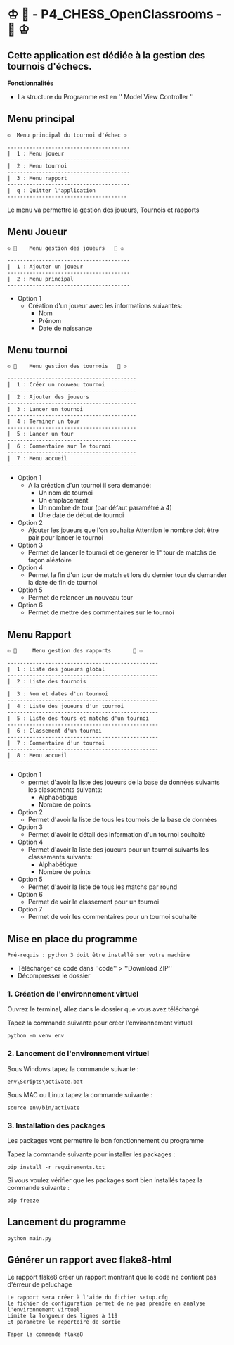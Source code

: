 # ♔ 🏁 - P4_CHESS_OpenClassrooms -  🏁 ♔

## Cette application est dédiée à la gestion des tournois d'échecs.

**Fonctionnalités** 

* La structure du Programme est en '' Model View Controller ''

## Menu principal

    ♔  Menu principal du tournoi d'échec ♔

    ---------------------------------------
    |  1 : Menu joueur
    ---------------------------------------
    |  2 : Menu tournoi
    ---------------------------------------
    |  3 : Menu rapport
    ---------------------------------------
    |  q : Quitter l'application
    --------------------------------------
    
Le menu va permettre la gestion des joueurs, Tournois et rapports 

## Menu Joueur

    ♔ 🏁    Menu gestion des joueurs   🏁 ♔

    ---------------------------------------
    |  1 : Ajouter un joueur
    ---------------------------------------
    |  2 : Menu principal
    ---------------------------------------

- Option 1
    - Création d'un joueur avec les informations suivantes:
        - Nom
        - Prénom
        - Date de naissance

## Menu tournoi

    ♔ 🏁    Menu gestion des tournois   🏁 ♔

    -----------------------------------------
    |  1 : Créer un nouveau tournoi
    -----------------------------------------
    |  2 : Ajouter des joueurs
    -----------------------------------------
    |  3 : Lancer un tournoi
    -----------------------------------------
    |  4 : Terminer un tour
    -----------------------------------------
    |  5 : Lancer un tour
    -----------------------------------------
    |  6 : Commentaire sur le tournoi
    -----------------------------------------
    |  7 : Menu accueil
    -----------------------------------------

- Option 1
    - A la création d'un tournoi il sera demandé:
        - Un nom de tournoi
        - Un emplacement
        - Un nombre de tour (par défaut paramétré à 4)
        - Une date de début de tournoi
- Option 2
    - Ajouter les joueurs que l'on souhaite
        Attention le nombre doit être pair pour lancer le tournoi
- Option 3
    - Permet de lancer le tournoi et de générer le 1° tour de matchs de façon aléatoire
- Option 4
    - Permet la fin d'un tour de match et lors du dernier tour de demander la date de fin de tournoi
- Option 5
    - Permet de relancer un nouveau tour
- Option 6
    - Permet de mettre des commentaires sur le tournoi
    

## Menu Rapport


    ♔ 🏁     Menu gestion des rapports       🏁 ♔ 

    ------------------------------------------------
    |  1 : Liste des joueurs global
    ------------------------------------------------
    |  2 : Liste des tournois
    ------------------------------------------------
    |  3 : Nom et dates d'un tournoi
    ------------------------------------------------
    |  4 : Liste des joueurs d'un tournoi
    ------------------------------------------------
    |  5 : Liste des tours et matchs d'un tournoi
    ------------------------------------------------
    |  6 : Classement d'un tournoi
    ------------------------------------------------
    |  7 : Commentaire d'un tournoi
    ------------------------------------------------
    |  8 : Menu accueil
    ------------------------------------------------

- Option 1
    - permet d'avoir la liste des joueurs de la base de données suivants les classements suivants:
        - Alphabétique
        - Nombre de points
- Option 2
    - Permet d'avoir la liste de tous les tournois de la base de données
- Option 3
    - Permet d'avoir le détail des information d'un tournoi souhaité
- Option 4
    - Permet d'avoir la liste des joueurs pour un tournoi suivants les classements suivants:
        - Alphabétique
        - Nombre de points 
- Option 5
    - Permet d'avoir la liste de tous les matchs par round
- Option 6
    - Permet de voir le classement pour un tournoi
- Option 7
    - Permet de voir les commentaires pour un tournoi souhaité


## Mise en place du programme

`Pré-requis : python 3 doit être installé sur votre machine`

- Télécharger ce code dans ''code'' > ''Download ZIP''
- Décompresser le dossier

### 1. Création de l'environnement virtuel

Ouvrez le terminal, allez dans le dossier que vous avez téléchargé

Tapez la commande suivante pour créer l'environnement virtuel

    python -m venv env

### 2. Lancement de l'environnement virtuel

Sous Windows tapez la commande suivante :

    env\Scripts\activate.bat

Sous MAC ou Linux tapez la commande suivante :

    source env/bin/activate

### 3. Installation des packages

Les packages vont permettre le bon fonctionnement du programme

Tapez la commande suivante pour installer les packages :

    pip install -r requirements.txt

Si vous voulez vérifier que les packages sont bien installés tapez la commande suivante :

    pip freeze


## Lancement du programme

    python main.py

## Générer un rapport avec flake8-html

Le rapport flake8 créer un rapport montrant que le code ne contient pas d'érreur de peluchage

    Le rapport sera créer à l'aide du fichier setup.cfg
    le fichier de configuration permet de ne pas prendre en analyse l'environnement virtuel
    Limite la longueur des lignes à 119
    Et paramètre le répertoire de sortie

    Taper la commende flake8

